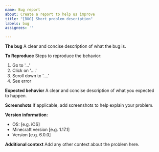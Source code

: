 ```yaml
---
name: Bug report
about: Create a report to help us improve
title: "[BUG] Short problem description"
labels: bug
assignees: ''

---
```


**The bug**
A clear and concise description of what the bug is.

**To Reproduce**
Steps to reproduce the behavior:
1. Go to '...'
2. Click on '....'
3. Scroll down to '....'
4. See error

**Expected behavior**
A clear and concise description of what you expected to happen.

**Screenshots**
If applicable, add screenshots to help explain your problem.

**Version information:**
 - OS: [e.g. iOS]
 - Minecraft version [e.g. 1.17.1]
 - Version [e.g. 6.0.0]

**Additional context**
Add any other context about the problem here.
